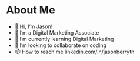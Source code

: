 <h1>About Me</h1>

- 👋 Hi, I’m Jason!
- 👀 I’m a Digital Marketing Associate
- 🌱 I’m currently learning Digital Marketing
- 💞️ I’m looking to collaborate on coding
- 📫 How to reach me linkedin.com/in/jasonberrytn

<!---
jasonberrytn/jasonberrytn is a ✨ special ✨ repository because its `README.md` (this file) appears on your GitHub profile.
You can click the Preview link to take a look at your changes.
--->
